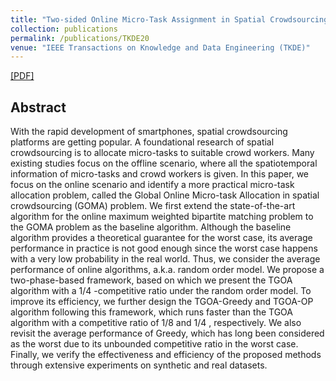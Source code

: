 ```yaml
---
title: "Two-sided Online Micro-Task Assignment in Spatial Crowdsourcing"
collection: publications
permalink: /publications/TKDE20
venue: "IEEE Transactions on Knowledge and Data Engineering (TKDE)"
---
```

[[PDF]](http://lbwang95.github.io/files/tkde20.pdf)

## Abstract
With the rapid development of smartphones, spatial crowdsourcing platforms are getting popular. A foundational research of spatial crowdsourcing is to allocate micro-tasks to suitable crowd workers. Many existing studies focus on the offline scenario, where all the spatiotemporal information of micro-tasks and crowd workers is given. In this paper, we focus on the online scenario and identify a more practical micro-task allocation problem, called the Global Online Micro-task Allocation in spatial crowdsourcing (GOMA) problem. We first extend the state-of-the-art algorithm for the online maximum weighted bipartite matching problem to the GOMA problem as the baseline algorithm. Although the baseline algorithm provides a theoretical guarantee for the worst case, its average performance in practice is not good enough since the worst case happens with a very low probability in the real world. Thus, we consider the average performance of online algorithms, a.k.a. random order model. We propose a two-phase-based framework, based on which we present the TGOA algorithm with a 1/4 -competitive ratio under the random order model. To improve its efficiency, we further design the TGOA-Greedy and TGOA-OP algorithm following this framework, which runs faster than the TGOA algorithm with a competitive ratio of 1/8 and 1/4 , respectively. We also revisit the average performance of Greedy, which has long been considered as the worst due to its unbounded competitive ratio in the worst case. Finally, we verify the effectiveness and efficiency of the proposed methods through extensive experiments on synthetic and real datasets.
